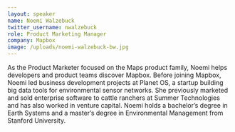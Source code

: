 ```yaml
---
layout: speaker
name: Noemi Walzebuck
twitter_username: nwalzebuck
role: Product Marketing Manager
company: Mapbox
image: /uploads/noemi-walzebuck-bw.jpg
---
```


As the Product Marketer focused on the Maps product family, Noemi helps developers and product teams discover Mapbox. Before joining Mapbox, Noemi led business development projects at Planet OS, a startup building big data tools for environmental sensor networks. She previously marketed and sold enterprise software to cattle ranchers at Summer Technologies and has also worked in venture capital. Noemi holds a bachelor’s degree in Earth Systems and a master’s degree in Environmental Management from Stanford University.